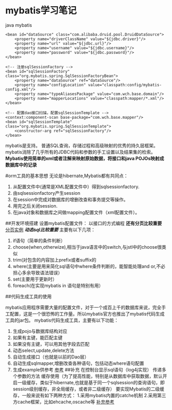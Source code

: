 ﻿# mybatis学习笔记


 java mybatis

<!-- 配置数据源 -->
    <bean id="dataSource" class="com.alibaba.druid.pool.DruidDataSource">
        <property name="driverClassName" value="${jdbc.driver}"/>
        <property name="url" value="${jdbc.url}"/>
        <property name="username" value="${jdbc.username}"/>
        <property name="password" value="${jdbc.password}"/>
    </bean>

    <!-- 注册sqlSessionFactory -->
    <bean id="sqlSessionFactory" class="org.mybatis.spring.SqlSessionFactoryBean">
        <property name="dataSource" ref="dataSource"/>
        <property name="configLocation" value="classpath:config/mybatis-config.xml"/>
        <property name="typeAliasesPackage" value="com.wch.base.domain"/>
        <property name="mapperLocations" value="classpath:mapper/*.xml"/>
    </bean>

    <!-- 配置dao接口扫描，配置sqlSessionTemplate -->
    <context:component-scan base-package="com.wch.base.mapper"/>
    <bean id="sqlSessionTemplate" class="org.mybatis.spring.SqlSessionTemplate">
        <constructor-arg ref="sqlSessionFactory"/>
    </bean>


mybatis是支持。
普通SQL查询，存储过程和高级映射的优秀的持久层框架。mybatis消除了几乎所有的JDBC代码和参数的手工设置以及结果集的检索。
**Mybatis使用简单的xml或者注解来映射原始数据，将接口和java POJOs映射成数据库中的记录**

#orm工具的基本思想
无论是hibernate,Mybatis都有共同点：

 1. 从配置文件中(通常是XML配置文件中）得到sqlsessionfactory.
 2. 由sqlsessionfactory产生session
 3. 在session中完成对数据库的增删改查和事务提交等操作。
 4. 用完之后关闭session.
 5. 在java对象和数据库之间做mapping配置文件（xml配置文件）。
 

##开发环境搭建
设置mybatis配置文件：
以接口的方式编程
**还有分页比较重要**
[分页实例][1]
***动态sql比较重要***
主要有以下几项：
 

 1. if语句（简单的条件判断）
 2. choose(when,otherwize),相当于java语言中的switch,与jstl中的choose很类似
 3. trim(对包含的内容加上prefix或者suffix的
 4. where(主要是用来简化sql语句中where条件判断的，能智能处理and or,不必担心多余导致语法错误）
 5. set(主要用于更新时）
 6. foreach(在实现mybatis in 语句是特别有用）

##代码生成工具的使用

mybatis应用程序需要大量的配置文件，对于一个成百上千的数据库来说，完全手工配置，这是一个很恐怖的工作量。所以mybatis官方也推出了mybatis代码生成工具的jar包。
mybatis代码生成工具，主要有以下功能：

 1. 生成pojo与数据库结构对应
 2. 如果有主键，能匹配主键
 3. 如果没有主键，可以用其他字段去匹配
 4. 动态select,update,delete方法
 5. 自动生成接口（也就是以前的Dao层）
 6. 自动生成sqlmapper,增删改查各种语句，包括动态where语句配置
 7. 生成example供参考
 [参考][2]
##补充
在控制台显示sql语句（log4j实现）
传递多个参数的方法
缓存使用（为了提高性能，特别是从数据库中获取数据，默认开启一级缓存，类似于hibernate,也就是基于同一个sqlsession的查询语句，即session级别缓存，非全局缓存，或者非二级缓存）
要实现Mybatis的二级缓存，一般来说有如下两种方式：
 1.采用mybatis内置的catche机制
 2.采用第三方cache框架，比如ehcache,oscache等
[补充参考][3]


  [1]: http://wiki.jikexueyuan.com/project/mybatis-in-action/mybatis-paging.html
  [2]: http://wiki.jikexueyuan.com/project/mybatis-in-action/code-generation-tool.html
  [3]: http://wiki.jikexueyuan.com/project/mybatis-in-action/mybatis-supplement.html
